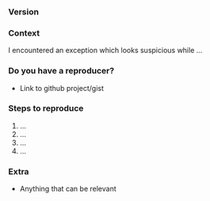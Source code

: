 ### Version


### Context

I encountered an exception which looks suspicious while ...

### Do you have a reproducer?

* Link to github project/gist

### Steps to reproduce

1. ...
2. ...
3. ...
4. ...

### Extra

* Anything that can be relevant

